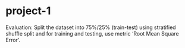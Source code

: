 # project-1
Evaluation:
Split the dataset into 75%/25% (train-test) using stratified shuffle split and for training and testing, use metric ‘Root Mean Square Error’.
